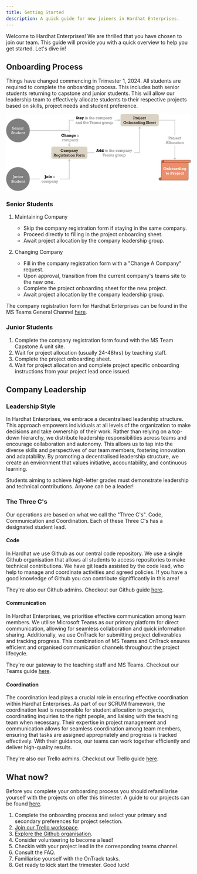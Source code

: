 ```yaml
---
title: Getting Started
description: A quick guide for new joiners in Hardhat Enterprises.
---
```


Welcome to Hardhat Enterprises! We are thrilled that you have chosen to join our team. This guide will provide you with a quick overview to help you get started. Let's dive in!

## Onboarding Process

Things have changed commencing in Trimester 1, 2024. All students are required to complete the onboarding process. This includes both senior students returning to capstone and junior students. This will allow our leadership team to effectively allocate students to their respective projects based on skills, project needs and student preference. 

![Onboarding process diagram](../../../assets/onboarding-process.jpg)

### Senior Students

1. Maintaining Company
    - Skip the company registration form if staying in the same company.
    - Proceed directly to filling in the project onboarding sheet.
    - Await project allocation by the company leadership group.

2. Changing Company
    - Fill in the company registration form with a "Change A Company" request.
    - Upon approval, transition from the current company's teams site to the new one.
    - Complete the project onboarding sheet for the new project.
    - Await project allocation by the company leadership group.

The company registration form for Hardhat Enterprises can be found in the MS Teams General Channel [here](https://teams.microsoft.com/l/channel/19%3AUyQ99TU7D96nrz_zHQu-rX8LFhmTyYGjWTjwJ9eSUfY1%40thread.tacv2/General?groupId=5a1ff33f-ed52-4b5b-a88d-1e43b347b0ab&tenantId=d02378ec-1688-46d5-8540-1c28b5f470f6).

### Junior Students

1. Complete the company registration form found with the MS Team Capstone A unit site.
2. Wait for project allocation (usually 24-48hrs) by teaching staff.
3. Complete the project onboarding sheet.
4. Wait for project allocation and complete project specific onboarding instructions from your project lead once issued.

## Company Leadership
### Leadership Style
In Hardhat Enterprises, we embrace a decentralised leadership structure. This approach empowers individuals at all levels of the organization to make decisions and take ownership of their work. Rather than relying on a top-down hierarchy, we distribute leadership responsibilities across teams and encourage collaboration and autonomy. This allows us to tap into the diverse skills and perspectives of our team members, fostering innovation and adaptability. By promoting a decentralised leadership structure, we create an environment that values initiative, accountability, and continuous learning.

Students aiming to achieve high-letter grades must demonstrate leadership and technical contributions. Anyone can be a leader!

### The Three C's
Our operations are based on what we call the "Three C's". Code, Communication and Coordination. Each of these Three C's has a designated student lead. 

#### Code
In Hardhat we use Github as our central code repository. We use a single Github organisation that allows all students to access repositories to make technical contributions. We have git leads assisted by the code lead, who help to manage and coordinate activities and agreed policies. If you have a good knowledge of Github you can contribute signifficantly in this area!

They're also our Github admins. Checkout our Github guide [here](../github-guide).

#### Communication
In Hardhat Enterprises, we prioritise effective communication among team members. We utilise Microsoft Teams as our primary platform for direct communication, allowing for seamless collaboration and quick information sharing. Additionally, we use OnTrack for submitting project deliverables and tracking progress. This combination of MS Teams and OnTrack ensures efficient and organised communication channels throughout the project lifecycle.

They're our gateway to the teaching staff and MS Teams. Checkout our Teams guide [here](../teams-guide).

#### Coordination
The coordination lead plays a crucial role in ensuring effective coordination within Hardhat Enterprises. As part of our SCRUM framework, the coordination lead is responsible for student allocation to projects, coordinating inquiries to the right people, and liaising with the teaching team when necessary. Their expertise in project management and communication allows for seamless coordination among team members, ensuring that tasks are assigned appropriately and progress is tracked effectively. With their guidance, our teams can work together efficiently and deliver high-quality results.

They're also our Trello admins. Checkout our Trello guide [here](../trello-guide).

## What now?

Before you complete your onboarding process you should refamiliarise yourself with the projects on offer this trimester. A guide to our projects can be found [here]().

1. Complete the onboarding process and select your primary and secondary preferences for project selection.
2. [Join our Trello workspace](../trello-guide).
3. [Explore the Github organisation](../github-guide).
4. Consider volunteering to become a lead!
5. Checkin with your project lead in the corresponding teams channel.
6. Consult the FAQ.
7. Familiarise yourself with the OnTrack tasks.
8. Get ready to kick start the trimester. Good luck!